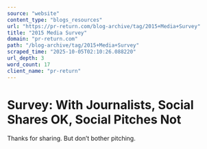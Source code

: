 ```yaml
---
source: "website"
content_type: "blogs_resources"
url: "https://pr-return.com/blog-archive/tag/2015+Media+Survey"
title: "2015 Media Survey"
domain: "pr-return.com"
path: "/blog-archive/tag/2015+Media+Survey"
scraped_time: "2025-10-05T02:10:26.088220"
url_depth: 3
word_count: 17
client_name: "pr-return"
---
```


# Survey: With Journalists, Social Shares OK, Social Pitches Not

Thanks for sharing. But don’t bother pitching.